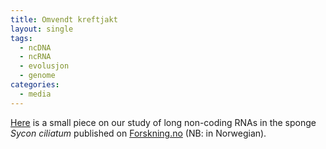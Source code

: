 ```yaml
---
title: Omvendt kreftjakt
layout: single
tags:
  - ncDNA
  - ncRNA
  - evolusjon
  - genome
categories:
  - media
---
```


[Here](http://forskning.no/celler-kreft-cellebiologi/2016/01/omvendt-kreftjakt) is a small piece on our study of long non-coding RNAs in the sponge *Sycon ciliatum* published on [Forskning.no](forskning.no) (NB: in Norwegian). 
